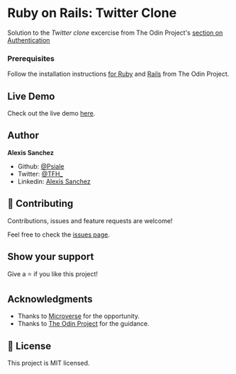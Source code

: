 # Ruby on Rails: Twitter Clone

 Solution to the *Twitter clone* excercise from The Odin Project's [section on Authentication](https://www.theodinproject.com/courses/ruby-on-rails/lessons/authentication)


### Prerequisites

Follow the installation instructions [for Ruby](https://www.theodinproject.com/courses/ruby-programming/lessons/installing-ruby-ruby-programming) and [Rails](https://www.theodinproject.com/courses/ruby-on-rails/lessons/your-first-rails-application-ruby-on-rails) from The Odin Project.

## Live Demo

Check out the live demo [here](https://stormy-dusk-99140.herokuapp.com).

## Author

**Alexis Sanchez**
- Github: [@Psiale](https://github.com/Psiale)
- Twitter: [@TFH_](https://twitter.com/TFH_)
- Linkedin: [Alexis Sanchez](https://www.linkedin.com/in/alexis-sanchez-dev/)

## 🤝 Contributing

Contributions, issues and feature requests are welcome!

Feel free to check the [issues page](Psiale/twi-clone/issues).

## Show your support

Give a ⭐️ if you like this project!

## Acknowledgments

- Thanks to [Microverse](www.microverse.org) for the opportunity.
- Thanks to [The Odin Project](https://www.theodinproject.com/) for the guidance.

## 📝 License

This project is MIT licensed.
